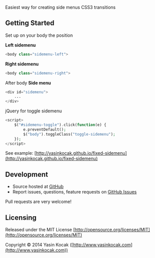 
Easiest way for creating side menus CSS3 transitions

## Getting Started

Set up on your body the position

**Left sidemenu**
```php
<body class="sidemenu-left">
```
**Right sidemenu**
```php
<body class="sidemenu-right">
```

After body
**Side menu**
```php
<div id="sidemenu">
	...
</div>
```

jQuery for toggle sidemenu
```php
<script>
    $("#sidemenu-toggle").click(function(e) {
        e.preventDefault();
        $("body").toggleClass("toggle-sidemenu");
    });
</script>
```

See example: [http://yasinkocak.github.io/fixed-sidemenu](http://yasinkocak.github.io/fixed-sidemenu)

## Development

- Source hosted at [GitHub](https://github.com/yasinkocak/fixed-sidemenu)
- Report issues, questions, feature requests on [GitHub Issues](https://github.com/yasinkocak/fixed-sidemenu/issues)

Pull requests are very welcome!

## Licensing

Released under the MIT License [http://opensource.org/licenses/MIT](http://opensource.org/licenses/MIT)

Copyright © 2014 Yasin Kocak ([http://www.yasinkocak.com](http://www.yasinkocak.com))
